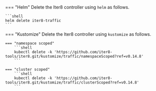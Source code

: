=== "Helm"
    Delete the Iter8 controller using `helm` as follows.

    ```shell
    helm delete iter8-traffic
    ```
    
=== "Kustomize"
    Delete the Iter8 controller using `kustomize` as follows.

    === "namespace scoped"
        ```shell
        kubectl delete -k 'https://github.com/iter8-tools/iter8.git/kustomize/traffic/namespaceScoped?ref=v0.14.8'
        ```

    === "cluster scoped"
        ```shell
        kubectl delete -k 'https://github.com/iter8-tools/iter8.git/kustomize/traffic/clusterScoped?ref=v0.14.8'
        ```
